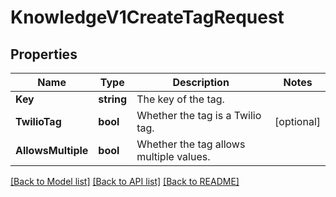 # KnowledgeV1CreateTagRequest

## Properties

Name | Type | Description | Notes
------------ | ------------- | ------------- | -------------
**Key** | **string** | The key of the tag. |
**TwilioTag** | **bool** | Whether the tag is a Twilio tag. |[optional] 
**AllowsMultiple** | **bool** | Whether the tag allows multiple values. |

[[Back to Model list]](../README.md#documentation-for-models) [[Back to API list]](../README.md#documentation-for-api-endpoints) [[Back to README]](../README.md)



